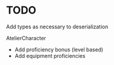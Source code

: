 # TODO

Add types as necessary to deserialization

AtelierCharacter
- Add proficiency bonus (level based)
- Add equipment proficiencies
